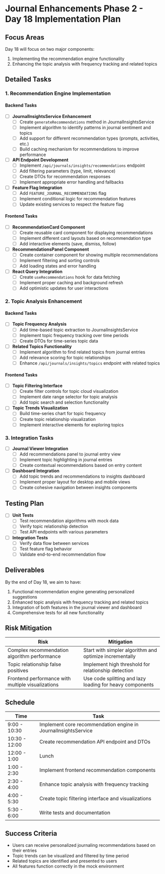 # Journal Enhancements Phase 2 - Day 18 Implementation Plan

## Focus Areas

Day 18 will focus on two major components:
1. Implementing the recommendation engine functionality
2. Enhancing the topic analysis with frequency tracking and related topics

## Detailed Tasks

### 1. Recommendation Engine Implementation

#### Backend Tasks

- [ ] **JournalInsightsService Enhancement**
  - [ ] Create `generateRecommendations` method in JournalInsightsService
  - [ ] Implement algorithm to identify patterns in journal sentiment and topics
  - [ ] Add support for different recommendation types (prompts, activities, etc.)
  - [ ] Build caching mechanism for recommendations to improve performance

- [ ] **API Endpoint Development**
  - [ ] Implement `/api/journals/insights/recommendations` endpoint
  - [ ] Add filtering parameters (type, limit, relevance)
  - [ ] Create DTOs for recommendation responses
  - [ ] Implement appropriate error handling and fallbacks

- [ ] **Feature Flag Integration**
  - [ ] Add `FEATURE_JOURNAL_RECOMMENDATIONS` flag
  - [ ] Implement conditional logic for recommendation features
  - [ ] Update existing services to respect the feature flag

#### Frontend Tasks

- [ ] **RecommendationCard Component**
  - [ ] Create reusable card component for displaying recommendations
  - [ ] Implement different card layouts based on recommendation type
  - [ ] Add interactive elements (save, dismiss, follow)

- [ ] **RecommendationsPanel Component**
  - [ ] Create container component for showing multiple recommendations
  - [ ] Implement filtering and sorting controls
  - [ ] Add loading states and error handling

- [ ] **React Query Integration**
  - [ ] Create `useRecommendations` hook for data fetching
  - [ ] Implement proper caching and background refresh
  - [ ] Add optimistic updates for user interactions

### 2. Topic Analysis Enhancement

#### Backend Tasks

- [ ] **Topic Frequency Analysis**
  - [ ] Add time-based topic extraction to JournalInsightsService
  - [ ] Implement topic frequency tracking over time periods
  - [ ] Create DTOs for time-series topic data

- [ ] **Related Topics Functionality**
  - [ ] Implement algorithm to find related topics from journal entries
  - [ ] Add relevance scoring for topic relationships
  - [ ] Enhance `/api/journals/insights/topics` endpoint with related topics

#### Frontend Tasks

- [ ] **Topic Filtering Interface**
  - [ ] Create filter controls for topic cloud visualization
  - [ ] Implement date range selector for topic analysis
  - [ ] Add topic search and selection functionality

- [ ] **Topic Trends Visualization**
  - [ ] Build time-series chart for topic frequency
  - [ ] Create topic relationship visualization
  - [ ] Implement interactive elements for exploring topics

### 3. Integration Tasks

- [ ] **Journal Viewer Integration**
  - [ ] Add recommendations panel to journal entry view
  - [ ] Implement topic highlighting in journal entries
  - [ ] Create contextual recommendations based on entry content

- [ ] **Dashboard Integration**
  - [ ] Add topic trends and recommendations to insights dashboard
  - [ ] Implement proper layout for desktop and mobile views
  - [ ] Create cohesive navigation between insights components

## Testing Plan

- [ ] **Unit Tests**
  - [ ] Test recommendation algorithms with mock data
  - [ ] Verify topic relationship detection
  - [ ] Test API endpoints with various parameters

- [ ] **Integration Tests**
  - [ ] Verify data flow between services
  - [ ] Test feature flag behavior
  - [ ] Validate end-to-end recommendation flow

## Deliverables

By the end of Day 18, we aim to have:

1. Functional recommendation engine generating personalized suggestions
2. Enhanced topic analysis with frequency tracking and related topics
3. Integration of both features in the journal viewer and dashboard
4. Comprehensive tests for all new functionality

## Risk Mitigation

| Risk | Mitigation |
|------|------------|
| Complex recommendation algorithm performance | Start with simpler algorithm and optimize incrementally |
| Topic relationship false positives | Implement high threshold for relationship detection |
| Frontend performance with multiple visualizations | Use code splitting and lazy loading for heavy components |

## Schedule

| Time | Task |
|------|------|
| 9:00 - 10:30 | Implement core recommendation engine in JournalInsightsService |
| 10:30 - 12:00 | Create recommendation API endpoint and DTOs |
| 12:00 - 1:00 | Lunch |
| 1:00 - 2:30 | Implement frontend recommendation components |
| 2:30 - 4:00 | Enhance topic analysis with frequency tracking |
| 4:00 - 5:30 | Create topic filtering interface and visualizations |
| 5:30 - 6:00 | Write tests and documentation |

## Success Criteria

- Users can receive personalized journaling recommendations based on their entries
- Topic trends can be visualized and filtered by time period
- Related topics are identified and presented to users
- All features function correctly in the mock environment 